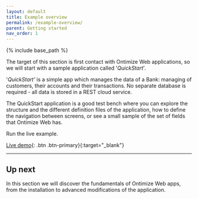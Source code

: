 ```yaml
---
layout: default
title: Example overview
permalink: /example-overview/
parent: Getting started
nav_order: 1
---
```


{% include base_path %}

The target of this section is first contact with Ontimize Web applications, so we will start with a sample application called '*QuickStart*'.


'*QuickStart'* is a simple app which manages the data of a Bank: managing of customers, their accounts and their transactions. No separate database is required - all data is stored in a REST cloud service.

The QuickStart application is a good test bench where you can explore the structure and the different definition files of the application, how to define the navigation between screens, or see a small sample of the set of fields that Ontimize Web has.

Run the live example.


[Live demo](https://try.imatia.com/ontimizeweb/v15/quickstart/){: .btn .btn-primary}{:target="_blank"}

---

## Up next

In this section we will discover the fundamentals of Ontimize Web apps, from the installation to advanced modifications of the application.